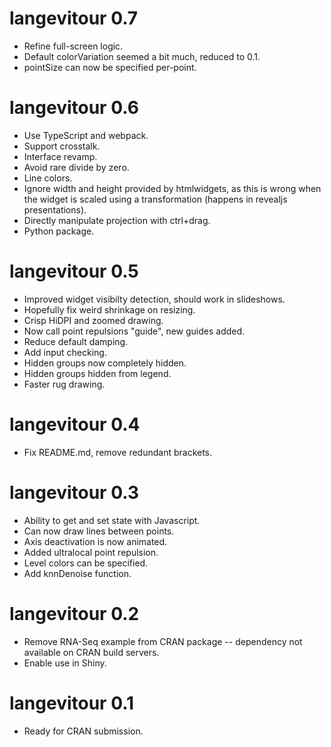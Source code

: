 
# langevitour 0.7

* Refine full-screen logic.
* Default colorVariation seemed a bit much, reduced to 0.1.
* pointSize can now be specified per-point.

# langevitour 0.6

* Use TypeScript and webpack.
* Support crosstalk.
* Interface revamp.
* Avoid rare divide by zero.
* Line colors.
* Ignore width and height provided by htmlwidgets, as this is wrong when the widget is scaled using a transformation (happens in revealjs presentations).
* Directly manipulate projection with ctrl+drag.
* Python package.

# langevitour 0.5

* Improved widget visibilty detection, should work in slideshows.
* Hopefully fix weird shrinkage on resizing.
* Crisp HiDPI and zoomed drawing.
* Now call point repulsions "guide", new guides added.
* Reduce default damping.
* Add input checking.
* Hidden groups now completely hidden.
* Hidden groups hidden from legend.
* Faster rug drawing.

# langevitour 0.4

* Fix README.md, remove redundant brackets.

# langevitour 0.3

* Ability to get and set state with Javascript.
* Can now draw lines between points.
* Axis deactivation is now animated.
* Added ultralocal point repulsion.
* Level colors can be specified.
* Add knnDenoise function.

# langevitour 0.2

* Remove RNA-Seq example from CRAN package -- dependency not available on CRAN build servers.
* Enable use in Shiny.

# langevitour 0.1

* Ready for CRAN submission.
